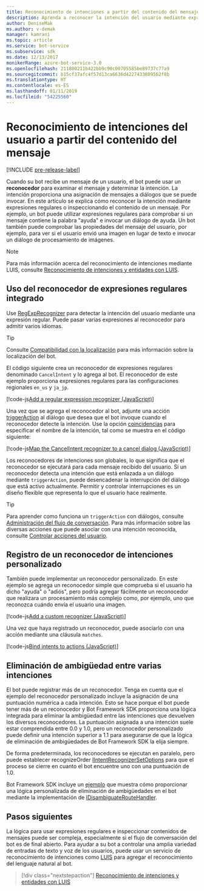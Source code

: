 ```yaml
---
title: Reconocimiento de intenciones a partir del contenido del mensaje | Microsoft Docs
description: Aprenda a reconocer la intención del usuario mediante expresiones regulares o comprobando el contenido del mensaje.
author: DeniseMak
ms.author: v-demak
manager: kamrani
ms.topic: article
ms.service: bot-service
ms.subservice: sdk
ms.date: 12/13/2017
monikerRange: azure-bot-service-3.0
ms.openlocfilehash: 211800211b422bb9c90c00705585be89737c77a9
ms.sourcegitcommit: b15cf37afc4f57d13ca6636d4227433809562f8b
ms.translationtype: HT
ms.contentlocale: es-ES
ms.lasthandoff: 01/11/2019
ms.locfileid: "54225560"
---
```

# <a name="recognize-user-intent-from-message-content"></a>Reconocimiento de intenciones del usuario a partir del contenido del mensaje

[!INCLUDE [pre-release-label](../includes/pre-release-label-v3.md)]

Cuando su bot recibe un mensaje de un usuario, el bot puede usar un **reconocedor** para examinar el mensaje y determinar la intención. La intención proporciona una asignación de mensajes a diálogos que se puede invocar. En este artículo se explica cómo reconocer la intención mediante expresiones regulares o inspeccionando el contenido de un mensaje. Por ejemplo, un bot puede utilizar expresiones regulares para comprobar si un mensaje contiene la palabra "ayuda" e invocar un diálogo de ayuda. Un bot también puede comprobar las propiedades del mensaje del usuario, por ejemplo, para ver si el usuario envió una imagen en lugar de texto e invocar un diálogo de procesamiento de imágenes. 

> [!NOTE]
> Para más información acerca del reconocimiento de intenciones mediante LUIS, consulte [Reconocimiento de intenciones y entidades con LUIS](bot-builder-nodejs-recognize-intent-luis.md). 


## <a name="use-the-built-in-regular-expression-recognizer"></a>Uso del reconocedor de expresiones regulares integrado
Use [RegExpRecognizer][RegExpRecognizer] para detectar la intención del usuario mediante una expresión regular. Puede pasar varias expresiones al reconocedor para admitir varios idiomas. 

> [!TIP]
> Consulte [Compatibilidad con la localización](bot-builder-nodejs-localization.md) para más información sobre la localización del bot.

El código siguiente crea un reconocedor de expresiones regulares denominado `CancelIntent` y lo agrega al bot. El reconocedor de este ejemplo proporciona expresiones regulares para las configuraciones regionales `en_us` y `ja_jp`. 

[!code-js[Add a regular expression recognizer (JavaScript)](../includes/code/node-regex-recognizer.js#addRegexRecognizer)]

Una vez que se agrega el reconocedor al bot, adjunte una acción [triggerAction][triggerAction] al diálogo que desea que el bot invoque cuando el reconocedor detecte la intención. Use la opción [coincidencias][matches] para especificar el nombre de la intención, tal como se muestra en el código siguiente:

[!code-js[Map the CancelIntent recognizer to a cancel dialog (JavaScript)](../includes/code/node-regex-recognizer.js#bindCancelDialogToRegexRecognizer)]

Los reconocedores de intenciones son globales, lo que significa que el reconocedor se ejecutará para cada mensaje recibido del usuario. Si un reconocedor detecta una intención que está enlazada a un diálogo mediante `triggerAction`, puede desencadenar la interrupción del diálogo que está activo actualmente. Permitir y controlar interrupciones es un diseño flexible que representa lo que el usuario hace realmente.

> [!TIP] 
> Para aprender como funciona un `triggerAction` con diálogos, consulte [Administración del flujo de conversación](bot-builder-nodejs-manage-conversation-flow.md). Para más información sobre las diversas acciones que puede asociar con una intención reconocida, consulte [Controlar acciones del usuario](bot-builder-nodejs-dialog-actions.md).

## <a name="register-a-custom-intent-recognizer"></a>Registro de un reconocedor de intenciones personalizado
También puede implementar un reconocedor personalizado. En este ejemplo se agrega un reconocedor simple que comprueba si el usuario ha dicho "ayuda" o "adiós", pero podría agregar fácilmente un reconocedor que realizara un procesamiento más complejo como, por ejemplo, uno que reconozca cuándo envía el usuario una imagen. 


[!code-js[Add a custom recognizer (JavaScript)](../includes/code/node-howto-recognize-intent.js#addCustomRecognizer)]

Una vez que haya registrado un reconocedor, puede asociarlo con una acción mediante una cláusula `matches`.

[!code-js[Bind intents to actions (JavaScript)](../includes/code/node-howto-recognize-intent.js#bindIntentsToActions)]

## <a name="disambiguate-between-multiple-intents"></a>Eliminación de ambigüedad entre varias intenciones

El bot puede registrar más de un reconocedor. Tenga en cuenta que el ejemplo del reconocedor personalizado incluye la asignación de una puntuación numérica a cada intención. Esto se hace porque el bot puede tener más de un reconocedor y Bot Framework SDK proporciona una lógica integrada para eliminar la ambigüedad entre las intenciones que devuelven los diversos reconocedores. La puntuación asignada a una intención suele estar comprendida entre 0.0 y 1.0, pero un reconocedor personalizado puede definir una intención superior a 1.1 para asegurarse de que la lógica de eliminación de ambigüedades de Bot Framework SDK la elija siempre. 

De forma predeterminada, los reconocedores se ejecutan en paralelo, pero puede establecer recognizeOrder [IIntentRecognizerSetOptions][IntentRecognizerSetOptions] para que el proceso se cierre en cuanto el bot encuentre uno con una puntuación de 1.0.

Bot Framework SDK incluye un [ejemplo][DisambiguationSample] que muestra cómo proporcionar una lógica personalizada de eliminación de ambigüedades en el bot mediante la implementación de [IDisambiguateRouteHandler][IDisambiguateRouteHandler].

## <a name="next-steps"></a>Pasos siguientes
La lógica para usar expresiones regulares e inspeccionar contenidos de mensajes puede ser compleja, especialmente si el flujo de conversación del bot es de final abierto. Para ayudar a su bot a controlar una amplia variedad de entradas de texto y voz de los usuarios, puede usar un servicio de reconocimiento de intenciones como [LUIS][LUIS] para agregar el reconocimiento del lenguaje natural al bot.

> [!div class="nextstepaction"]
> [Reconocimiento de intenciones y entidades con LUIS](bot-builder-nodejs-recognize-intent-luis.md)


[LUIS]: https://www.luis.ai/

[triggerAction]: https://docs.botframework.com/en-us/node/builder/chat-reference/classes/_botbuilder_d_.dialog.html#triggeraction

[matches]: https://docs.botframework.com/en-us/node/builder/chat-reference/interfaces/_botbuilder_d_.itriggeractionoptions.html#matches

[node-js-bot-how-to]: bot-builder-nodejs-recognize-intent-luis.md

[LUISAzureDocs]: /azure/cognitive-services/LUIS/Home

[IMessage]: http://docs.botframework.com/en-us/node/builder/chat-reference/interfaces/_botbuilder_d_.imessage

[IntentRecognizerSetOptions]: https://docs.botframework.com/en-us/node/builder/chat-reference/interfaces/_botbuilder_d_.iintentrecognizersetoptions.html

[LuisRecognizer]: https://docs.botframework.com/en-us/node/builder/chat-reference/classes/_botbuilder_d_.luisrecognizer

[LUISSample]: https://aka.ms/v3-js-luisSample

[LUISConcepts]: https://docs.botframework.com/en-us/node/builder/guides/understanding-natural-language/

[DisambiguationSample]: https://aka.ms/v3-js-onDisambiguateRoute

[IDisambiguateRouteHandler]: https://docs.botframework.com/en-us/node/builder/chat-reference/interfaces/_botbuilder_d_.idisambiguateroutehandler.html

[RegExpRecognizer]: https://docs.botframework.com/en-us/node/builder/chat-reference/classes/_botbuilder_d_.regexprecognizer.html

[AlarmBot]: https://aka.ms/v3-js-luisSample
